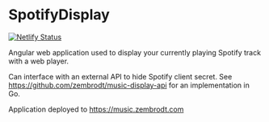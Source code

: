 # SpotifyDisplay

[![Netlify Status](https://api.netlify.com/api/v1/badges/cdba6611-162b-41e3-a14e-bef25c09dfce/deploy-status)](https://app.netlify.com/sites/music-display/deploys)

Angular web application used to display your currently playing Spotify track with a web player.

Can interface with an external API to hide Spotify client secret. See https://github.com/zembrodt/music-display-api for an implementation in Go.

Application deployed to https://music.zembrodt.com
